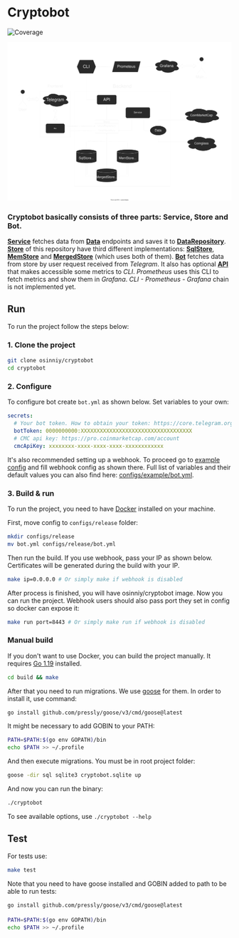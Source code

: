 # Cryptobot
![Coverage](https://img.shields.io/badge/Coverage-74.1%25-brightgreen)

![Project Schema](schema.svg)

### **Cryptobot** basically consists of three parts: Service, Store and Bot.

**[Service](internal/service/service.go)** fetches data from **[Data](internal/data)** endpoints and saves it to **[DataRepository](internal/store/repository.go)**.
**[Store](internal/store/store.go)** of this repository have third different implementations: **[SqlStore](internal/store/sqlstore)**, **[MemStore](internal/store/memstore)** and **[MergedStore](internal/store/mergedstore)** (which uses both of them).
**[Bot](internal/bot)** fetches data from store by user request received from *Telegram*.
It also has optional **[API](internal/api)** that makes accessible some metrics to *CLI*. *Prometheus* uses this CLI to fetch metrics and show them in *Grafana*.
*CLI - Prometheus - Grafana* chain is not implemented yet.

## Run

To run the project follow the steps below:

### 1. Clone the project

```bash
git clone osinniy/cryptobot
cd cryptobot
```

### 2. Configure

To configure bot create `bot.yml` as shown below. Set variables to your own:

```yaml
secrets:
  # Your bot token. How to obtain your token: https://core.telegram.org/bots/features#botfather
  botToken: 0000000000:XXXXXXXXXXXXXXXXXXXXXXXXXXXXXXXXXXX
  # CMC api key: https://pro.coinmarketcap.com/account
  cmcApiKey: xxxxxxxx-xxxx-xxxx-xxxx-xxxxxxxxxxxx
```

It's also recommended setting up a webhook. To proceed go to [example config](configs/example/bot.yml) and fill webhook config as shown there.
Full list of variables and their default values you can also find here: [configs/example/bot.yml](configs/example/bot.yml).

### 3. Build & run

To run the project, you need to have [Docker](https://docker.com/) installed on your machine.

First, move config to `configs/release` folder:

```bash
mkdir configs/release
mv bot.yml configs/release/bot.yml
```

Then run the build. If you use webhook, pass your IP as shown below. Certificates will be generated during the build with your IP.

```bash
make ip=0.0.0.0 # Or simply make if webhook is disabled
```

After process is finished, you will have osinniy/cryptobot image. Now you can run the project.
Webhook users should also pass port they set in config so docker can expose it:

```bash
make run port=8443 # Or simply make run if webhook is disabled
```

### Manual build

If you don't want to use Docker, you can build the project manually. It requires [Go 1.19](https://golang.org/) installed.

```bash
cd build && make
```

After that you need to run migrations. We use [goose](https://github.com/pressly/goose) for them. In order to install it, use command:

```bash
go install github.com/pressly/goose/v3/cmd/goose@latest
```

It might be necessary to add GOBIN to your PATH:

```bash
PATH=$PATH:$(go env GOPATH)/bin
echo $PATH >> ~/.profile
```

And then execute migrations. You must be in root project folder:

```bash
goose -dir sql sqlite3 cryptobot.sqlite up
```

And now you can run the binary:

```bash
./cryptobot
```

To see available options, use `./cryptobot --help`

## Test

For tests use:

```bash
make test
```

Note that you need to have goose installed and GOBIN added to path to be able to run tests:

```bash
go install github.com/pressly/goose/v3/cmd/goose@latest

PATH=$PATH:$(go env GOPATH)/bin
echo $PATH >> ~/.profile
```
